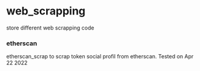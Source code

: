 # web_scrapping
store different web scrapping code
### etherscan
etherscan_scrap to scrap token social profil from etherscan. Tested on Apr 22 2022
